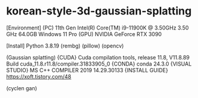 # korean-style-3d-gaussian-splatting

[Environment]
(PC)
11th Gen Intel(R) Core(TM) i9-11900K @ 3.50GHz   3.50 GHz
64.0GB
Windows 11 Pro 
(GPU)
NVIDIA GeForce RTX 3090

[Install]
Python 3.8.19 
(rembg)
(pillow)
(opencv)


(Gaussian splatting)
{CUDA}
Cuda compilation tools, release 11.8, V11.8.89
Build cuda_11.8.r11.8/compiler.31833905_0
{CONDA}
conda 24.3.0
{VISUAL STUDIO}
MS C++ COMPILER 2019 14.29.30133
{INSTALL GUIDE}
https://xoft.tistory.com/48

(cyclen gan)


